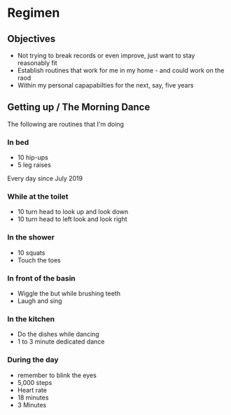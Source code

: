 # Regimen

## Objectives

* Not trying to break records or even improve, just want to stay reasonably fit
* Establish routines that work for me in my home - and could work on the raod
* Within my personal capapabilties for the next, say, five years

## Getting up / The Morning Dance

The following are routines that I'm doing

### In bed

* 10 hip-ups
* 5 leg raises

Every day since July 2019

### While at the toilet
* 10 turn head to look up and look down
* 10 turn head to left look and look right

### In the shower
* 10 squats
* Touch the toes

### In front of the basin

* Wiggle the but while brushing teeth
* Laugh and sing

### In the kitchen

* Do the dishes while dancing
* 1 to 3 minute dedicated dance


### During the day

* remember to blink the eyes
* 5,000 steps
* Heart rate
* 18 minutes
* 3 Minutes

